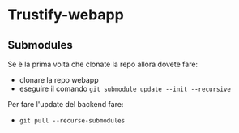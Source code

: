 # Trustify-webapp



## Submodules
Se è la prima volta che clonate la repo allora dovete fare:
- clonare la repo webapp
- eseguire il comando `git submodule update --init --recursive`

Per fare l'update del backend fare:
- `git pull --recurse-submodules`
